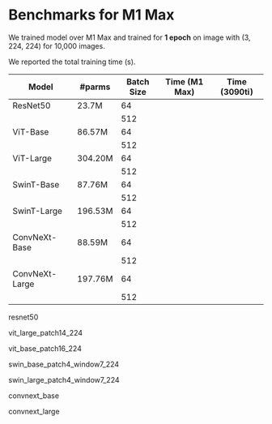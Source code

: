 # Benchmarks for M1 Max

We trained model over M1 Max and trained for **1 epoch** on image with (3, 224, 224) for 10,000 images.

We reported the total training time (s).

| Model          | #parms  | Batch Size | Time (M1 Max) | Time (3090ti) |
| -------------- | ------- | ---------- | ------------- | ------------- |
| ResNet50       | 23.7M   | 64         |               |               |
|                |         | 512        |               |               |
| ViT-Base       | 86.57M  | 64         |               |               |
|                |         | 512        |               |               |
| ViT-Large      | 304.20M | 64         |               |               |
|                |         | 512        |               |               |
| SwinT-Base     | 87.76M  | 64         |               |               |
|                |         | 512        |               |               |
| SwinT-Large    | 196.53M | 64         |               |               |
|                |         | 512        |               |               |
| ConvNeXt-Base  | 88.59M  | 64         |               |               |
|                |         | 512        |               |               |
| ConvNeXt-Large | 197.76M | 64         |               |               |
|                |         | 512        |               |               |

resnet50

vit_large_patch14_224

vit_base_patch16_224

swin_base_patch4_window7_224

swin_large_patch4_window7_224

convnext_base

convnext_large
